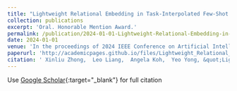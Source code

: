 ```yaml
---
title: "Lightweight Relational Embedding in Task-Interpolated Few-Shot Networks for Enhanced Gastrointestinal Disease Classification"
collection: publications
excerpt: 'Oral. Honorable Mention Award.'
permalink: /publication/2024-01-01-Lightweight-Relational-Embedding-in-Task-Interpolated-Few-Shot-Networks-for-Enhanced-Gastrointestinal-Disease-Classification
date: 2024-01-01
venue: 'In the proceedings of 2024 IEEE Conference on Artificial Intelligence (CAI)'
paperurl: 'http://academicpages.github.io/files/Lightweight_Relational_Embedding_in_Task-Interpolated_Few-Shot_Networks_for_Enhanced_Gastrointestinal_Disease_Classification.pdf'
citation: ' Xinliu Zhong,  Leo Liang,  Angela Koh,  Yeo Yong, &quot;Lightweight Relational Embedding in Task-Interpolated Few-Shot Networks for Enhanced Gastrointestinal Disease Classification.&quot; In the proceedings of 2024 IEEE Conference on Artificial Intelligence (CAI), 2024.'
---
```

Use [Google Scholar](https://scholar.google.com/scholar?q=Lightweight+Relational+Embedding+in+Task+Interpolated+Few+Shot+Networks+for+Enhanced+Gastrointestinal+Disease+Classification){:target="_blank"} for full citation